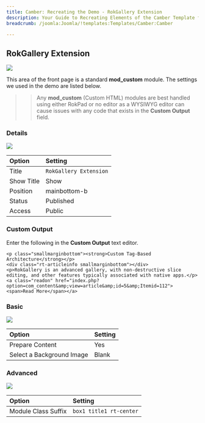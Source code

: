 ```yaml
---
title: Camber: Recreating the Demo - RokGallery Extension
description: Your Guide to Recreating Elements of the Camber Template for Joomla
breadcrumb: /joomla:Joomla/!templates:Templates/Camber:Camber

---
```


RokGallery Extension
-----

![][demo]

This area of the front page is a standard **mod_custom** module. The settings we used in the demo are listed below.

>> Any **mod_custom** (Custom HTML) modules are best handled using either RokPad or no editor as a WYSIWYG editor can cause issues with any code that exists in the **Custom Output** field.

### Details

![][demo2]

| Option     | Setting                |  
| :--------- | :--------------------- |  
| Title      | `RokGallery Extension` |  
| Show Title | Show                   |  
| Position   | mainbottom-b           |  
| Status     | Published              |  
| Access     | Public                 |  

### Custom Output
Enter the following in the **Custom Output** text editor.

~~~
<p class="smallmarginbottom"><strong>Custom Tag-Based Architecture</strong></p>
<div class="rt-articleinfo smallmarginbottom"></div>
<p>RokGallery is an advanced gallery, with non-destructive slice editing, and other features typically associated with native apps.</p>
<a class="readon" href="index.php?option=com_content&amp;view=article&amp;id=5&amp;Itemid=112"><span>Read More</span></a>
~~~

### Basic

![][demo3]

| Option                    | Setting |  
| :------------------------ | :------ |  
| Prepare Content           | Yes     |  
| Select a Background Image | Blank   |

### Advanced

![][demo4]

| Option              | Setting                 |  
| :------------------ | :---------------------- |  
| Module Class Suffix | `box1 title1 rt-center` |  

[demo]: assets/demo_5.jpeg
[demo2]: assets/extension_1.jpeg
[demo3]: assets/extension_2.jpeg
[demo4]: assets/extension_3.jpeg